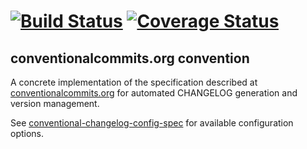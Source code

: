 # [![Build Status][travis-image]][travis-url] [![Coverage Status][coveralls-image]][coveralls-url]

## conventionalcommits.org convention

A concrete implementation of the specification described at
[conventionalcommits.org](https://conventionalcommits.org/) for automated
CHANGELOG generation and version management.

See [conventional-changelog-config-spec](https://github.com/conventional-changelog/conventional-changelog-config-spec]) for available
configuration options.


[travis-image]: https://travis-ci.org/conventional-changelog/conventional-changelog.svg?branch=master
[travis-url]: https://travis-ci.org/conventional-changelog/conventional-changelog
[coveralls-image]: https://coveralls.io/repos/conventional-changelog/conventional-changelog/badge.svg
[coveralls-url]: https://coveralls.io/r/conventional-changelog/conventional-changelog

